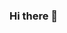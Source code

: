 ### Hi there 👋

<!--
**Ka1amboor/Ka1amboor** is a ✨ _special_ ✨ repository because its `README.md` (this file) appears on your GitHub profile.

Here are some ideas to get you started:

- 🔭 I’m currently working on ...
- 🌱 I’m currently learning ...
- 👯 I’m looking to collaborate on ...
- 🤔 I’m looking for help with ...
- 💬 Ask me about ...
- 📫 How to reach me: ...
- 😄 Pronouns: ...
- ⚡ Fun fact: ...
-->

<div id="header" align="center">
  <img src="https://camo.githubusercontent.com/dc33cf0a0879583e940682343c528ad9a8765067f8bfdb549d307febc4b1d0e5/68747470733a2f2f6d6f652d636f756e7465722e676c697463682e6d652f6765742f4079617368656c7465723f7468656d653d72756c653334" width="1"/>
</div>
